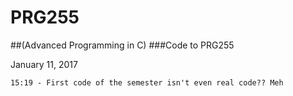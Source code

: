 # PRG255
##(Advanced Programming in C)
###Code to PRG255


January 11, 2017

    15:19 - First code of the semester isn't even real code?? Meh
